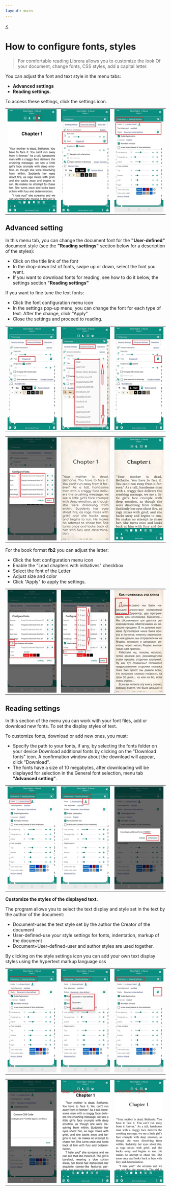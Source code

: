 ```yaml
---
layout: main
---
```

[<](/wiki/faq)

# How to configure fonts, styles

> For comfortable reading Librera allows you to customize the look Of your document, change fonts, CSS styles, add a capital letter.


You can adjust the font and text style in the menu tabs:

* **Advanced settings**
* **Reading settings.**

To access these settings, click the settings icon.


||||
|-|-|-|
|![](1.jpg)|![](2.jpg)|![](3.jpg)|


## Advanced setting


In this menu tab, you can change the document font for the **"User-defined"** document style (see the **"Reading settings"** section below for a description of the styles):


* Click on the title link of the font
* In the drop-down list of fonts, swipe up or down, select the font you want. 
* If you want to download fonts for reading, see how to do it below, the settings section **"Reading settings"**

If you want to fine tune the text fonts:

* Click the font configuration menu icon
* In the settings pop-up menu, you can change the font for each type of text. After the change, click "Apply" 
* Close the settings and proceed to reading.


||||
|-|-|-|
|![](23.jpg)|![](4.jpg)|![](5.jpg)|

||||
|-|-|-|
|![](6.jpg)|![](42.jpg)|![](43.jpg)|

For the book format **fb2** you can adjust the letter:

* Click the font configuration menu icon
* Enable the "Lead chapters with initiatives" checkbox
* Select the font of the Letter
* Adjust size and color
* Click "Apply" to apply the settings.

||||
|-|-|-|
|![](19.jpg)|![](20.jpg)|![](22.jpg)|



## Reading settings


In this section of the menu you can work with your font files, add or download new fonts. To set the display styles of text.

To customize fonts, download or add new ones, you must: 

* Specify the path to your fonts, if any, by selecting the fonts folder on your device
Download additional fonts by clicking on the "Download fonts" icon. A confirmation window about the download will appear, click "Download". 
* The fonts have a size of 10 megabytes, after downloading will be displayed for selection in the General font selection, menu tab **"Advanced setting"**.


||||
|-|-|-|
|![](8.jpg)|![](9.jpg)|![](10.jpg)|

**Customize the styles of the displayed text.**

The program allows you to select the text display and style set in the text by the author of the document:

* Document-uses the text style set by the author the Creator of the document
* User-defined-use your style settings for fonts, indentation, markup of the document
* Document+User-defined-user and author styles are used together.

By clicking on the style settings icon you can add your own text display styles using the hypertext markup language css

||||
|-|-|-|
|![](11.jpg)|![](12.jpg)|![](13.jpg)|

||||
|-|-|-|
|![](14.jpg)|![](15.jpg)|![](16.jpg)|







